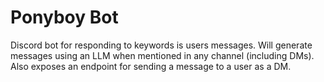 # Ponyboy Bot

Discord bot for responding to keywords is users messages. Will generate messages using an LLM when mentioned in any channel (including DMs). Also exposes an endpoint for sending a message to a user as a DM.
